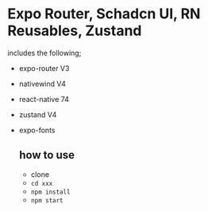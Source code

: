 # Expo Router, Schadcn UI, RN Reusables, Zustand

includes the following;
- expo-router V3
- nativewind V4
- react-native 74
- zustand V4
- expo-fonts

  ## how to use
  - clone
  - ``cd xxx``
  - ``npm install``
  - ``npm start``
  
